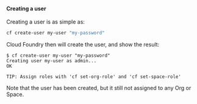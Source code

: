 #### Creating a user

Creating a user is as simple as:
```sh
cf create-user my-user "my-password"
```

Cloud Foundry then will create the user, and show the result:

```
$ cf create-user my-user "my-password"
Creating user my-user as admin...
OK

TIP: Assign roles with 'cf set-org-role' and 'cf set-space-role'
```

Note that the user has been created, but it still not assigned to any Org or Space.
